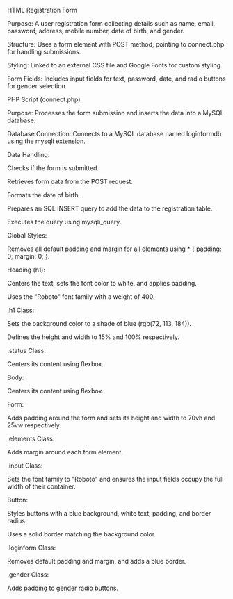 HTML Registration Form

Purpose: A user registration form collecting details such as name, email, password, address, mobile number, date of birth, and gender.

Structure: Uses a form element with POST method, pointing to connect.php for handling submissions.

Styling: Linked to an external CSS file and Google Fonts for custom styling.

Form Fields: Includes input fields for text, password, date, and radio buttons for gender selection.

PHP Script (connect.php)

Purpose: Processes the form submission and inserts the data into a MySQL database.

Database Connection: Connects to a MySQL database named loginformdb using the mysqli extension.

Data Handling:

Checks if the form is submitted.

Retrieves form data from the POST request.

Formats the date of birth.

Prepares an SQL INSERT query to add the data to the registration table.

Executes the query using mysqli_query.

Global Styles:

Removes all default padding and margin for all elements using * { padding: 0; margin: 0; }.

Heading (h1):

Centers the text, sets the font color to white, and applies padding.

Uses the "Roboto" font family with a weight of 400.

.h1 Class:

Sets the background color to a shade of blue (rgb(72, 113, 184)).

Defines the height and width to 15% and 100% respectively.

.status Class:

Centers its content using flexbox.

Body:

Centers its content using flexbox.

Form:

Adds padding around the form and sets its height and width to 70vh and 25vw respectively.

.elements Class:

Adds margin around each form element.

.input Class:

Sets the font family to "Roboto" and ensures the input fields occupy the full width of their container.

Button:

Styles buttons with a blue background, white text, padding, and border radius.

Uses a solid border matching the background color.

.loginform Class:

Removes default padding and margin, and adds a blue border.

.gender Class:

Adds padding to gender radio buttons.
